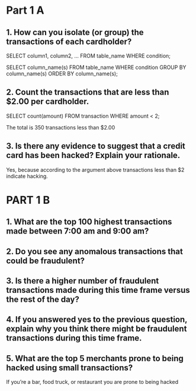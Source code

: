 # Part 1 A
## 1. How can you isolate (or group) the transactions of each cardholder?
SELECT column1, column2, ...
FROM table_name
WHERE condition;


SELECT column_name(s)
FROM table_name
WHERE condition
GROUP BY column_name(s)
ORDER BY column_name(s);


## 2. Count the transactions that are less than $2.00 per cardholder.
SELECT count(amount)
FROM transaction
WHERE amount < 2; 

The total is 350 transactions less than $2.00


## 3. Is there any evidence to suggest that a credit card has been hacked? Explain your rationale.
Yes, because according to the argument above transactions less than $2 indicate hacking. 

# PART 1 B 

## 1. What are the top 100 highest transactions made between 7:00 am and 9:00 am?

## 2. Do you see any anomalous transactions that could be fraudulent?

## 3. Is there a higher number of fraudulent transactions made during this time frame versus the rest of the day?

## 4. If you answered yes to the previous question, explain why you think there might be fraudulent transactions during this time frame.

## 5. What are the top 5 merchants prone to being hacked using small transactions?
If you’re a bar, food truck, or restaurant you are prone to being hacked 

